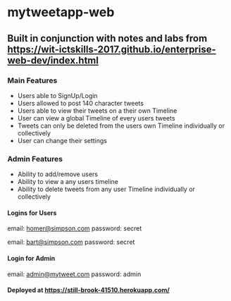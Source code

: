 # mytweetapp-web

## Built in conjunction with notes and labs from https://wit-ictskills-2017.github.io/enterprise-web-dev/index.html

### Main Features
* Users able to SignUp/Login
* Users allowed to post 140 character tweets
* Users able to view their tweets on a their own Timeline
* User can view a global Timeline of every users tweets
* Tweets can only be deleted from the users own Timeline individually or collectively
* User can change their settings

### Admin Features
* Ability to add/remove users
* Ability to view a any users timeline
* Ability to delete tweets from any user Timeline individually or collectively

#### Logins for Users
email: homer@simpson.com
password: secret

email: bart@simpson.com
password: secret

#### Login for Admin
email: admin@mytweet.com
password: admin

#### Deployed at https://still-brook-41510.herokuapp.com/